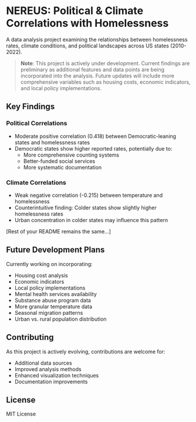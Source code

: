 # NEREUS: Political & Climate Correlations with Homelessness

A data analysis project examining the relationships between homelessness rates, climate conditions, and political landscapes across US states (2010-2022).

> **Note**: This project is actively under development. Current findings are preliminary as additional features and data points are being incorporated into the analysis. Future updates will include more comprehensive variables such as housing costs, economic indicators, and local policy implementations.

## Key Findings

### Political Correlations
- Moderate positive correlation (0.418) between Democratic-leaning states and homelessness rates
- Democratic states show higher reported rates, potentially due to:
  - More comprehensive counting systems
  - Better-funded social services
  - More systematic documentation

### Climate Correlations
- Weak negative correlation (-0.215) between temperature and homelessness
- Counterintuitive finding: Colder states show slightly higher homelessness rates
- Urban concentration in colder states may influence this pattern

[Rest of your README remains the same...]

## Future Development Plans

Currently working on incorporating:
- Housing cost analysis
- Economic indicators
- Local policy implementations
- Mental health services availability
- Substance abuse program data
- More granular temperature data
- Seasonal migration patterns
- Urban vs. rural population distribution

## Contributing

As this project is actively evolving, contributions are welcome for:
- Additional data sources
- Improved analysis methods
- Enhanced visualization techniques
- Documentation improvements

## License

MIT License
